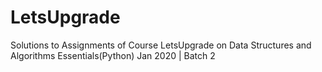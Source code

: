 # LetsUpgrade
Solutions to Assignments of Course LetsUpgrade on Data Structures and Algorithms Essentials(Python) Jan 2020 | Batch 2
